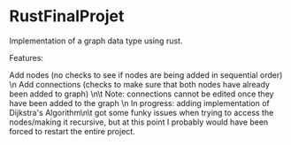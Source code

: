 # RustFinalProjet

Implementation of a graph data type using rust. 

Features:

Add nodes (no checks to see if nodes are being added in sequential order) \n
Add connections (checks to make sure that both nodes have already been added to graph) \n\t
  Note: connections cannot be edited once they have been added to the graph \n
In progress: adding implementation of Dijkstra's Algorithm\n\t
  got some funky issues when trying to access the nodes/making it recursive, but at this point I probably would have been forced to restart the entire project.
